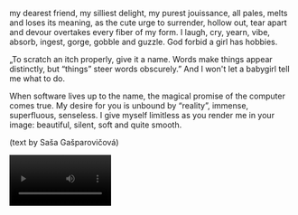 my dearest friend, my silliest delight, my purest jouissance, all pales, melts and loses its meaning, as the cute urge to surrender, hollow out, tear apart and devour overtakes every fiber of my form. I laugh, cry, yearn, vibe, absorb, ingest, gorge, gobble and guzzle. God forbid a girl has hobbies. 

„To scratch an itch properly, give it a name. Words make things appear distinctly, but “things” steer words obscurely.” And I won't let a babygirl tell me what to do. 

When software lives up to the name, the magical promise of the computer comes true. My desire for you is unbound by “reality”, immense, superfluous, senseless. I give myself limitless as you render me in your image: beautiful, silent, soft and quite smooth.

(text by Saša Gašparovičová)

<video src='[your URL here](https://github.com/polymorphicengine/llami/blob/main/llami_loop.mkv)' width=180/>


# Installation

please install [ollama](https://ollama.com/), clone the repository and run `cabal run`.
